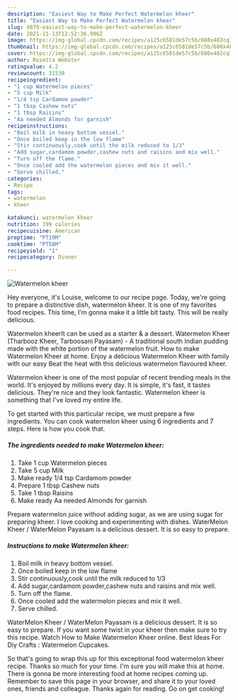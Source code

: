 ```yaml
---
description: "Easiest Way to Make Perfect Watermelon kheer"
title: "Easiest Way to Make Perfect Watermelon kheer"
slug: 4879-easiest-way-to-make-perfect-watermelon-kheer
date: 2021-11-13T12:52:36.996Z
image: https://img-global.cpcdn.com/recipes/a125c6581de57c5b/680x482cq70/watermelon-kheer-recipe-main-photo.jpg
thumbnail: https://img-global.cpcdn.com/recipes/a125c6581de57c5b/680x482cq70/watermelon-kheer-recipe-main-photo.jpg
cover: https://img-global.cpcdn.com/recipes/a125c6581de57c5b/680x482cq70/watermelon-kheer-recipe-main-photo.jpg
author: Rosetta Webster
ratingvalue: 4.2
reviewcount: 31530
recipeingredient:
- "1 cup Watermelon pieces"
- "5 cup Milk"
- "1/4 tsp Cardamom powder"
- "1 tbsp Cashew nuts"
- "1 tbsp Raisins"
- "Aa needed Almonds for garnish"
recipeinstructions:
- "Boil milk in heavy bottom vessel."
- "Once boiled keep in the low flame"
- "Stir continuously,cook until the milk reduced to 1/3"
- "Add sugar,cardamom powder,cashew nuts and raisins and mix well."
- "Turn off the flame."
- "Once cooled add the watermelon pieces and mix it well."
- "Serve chilled."
categories:
- Recipe
tags:
- watermelon
- kheer

katakunci: watermelon kheer 
nutrition: 199 calories
recipecuisine: American
preptime: "PT19M"
cooktime: "PT58M"
recipeyield: "1"
recipecategory: Dinner

---
```



![Watermelon kheer](https://img-global.cpcdn.com/recipes/a125c6581de57c5b/680x482cq70/watermelon-kheer-recipe-main-photo.jpg)

Hey everyone, it's Louise, welcome to our recipe page. Today, we're going to prepare a distinctive dish, watermelon kheer. It is one of my favorites food recipes. This time, I'm gonna make it a little bit tasty. This will be really delicious.

Watermelon kheerIt can be used as a starter &amp; a dessert. Watermelon Kheer (Tharbooz Kheer, Tarboosani Payasam) - A traditional south Indian pudding made with the white portion of the watermelon fruit. How to make Watermelon Kheer at home. Enjoy a delicious Watermelon Kheer with family with our easy Beat the heat with this delicious watermelon flavoured kheer.

Watermelon kheer is one of the most popular of recent trending meals in the world. It's enjoyed by millions every day. It is simple, it's fast, it tastes delicious. They're nice and they look fantastic. Watermelon kheer is something that I've loved my entire life.


To get started with this particular recipe, we must prepare a few ingredients. You can cook watermelon kheer using 6 ingredients and 7 steps. Here is how you cook that.

<!--inarticleads1-->

##### The ingredients needed to make Watermelon kheer:

1. Take 1 cup Watermelon pieces
1. Take 5 cup Milk
1. Make ready 1/4 tsp Cardamom powder
1. Prepare 1 tbsp Cashew nuts
1. Take 1 tbsp Raisins
1. Make ready Aa needed Almonds for garnish


Prepare watermelon juice without adding sugar, as we are using sugar for preparing kheer. I love cooking and experimenting with dishes. WaterMelon Kheer / WaterMelon Payasam is a delicious dessert. It is so easy to prepare. 

<!--inarticleads2-->

##### Instructions to make Watermelon kheer:

1. Boil milk in heavy bottom vessel.
1. Once boiled keep in the low flame
1. Stir continuously,cook until the milk reduced to 1/3
1. Add sugar,cardamom powder,cashew nuts and raisins and mix well.
1. Turn off the flame.
1. Once cooled add the watermelon pieces and mix it well.
1. Serve chilled.


WaterMelon Kheer / WaterMelon Payasam is a delicious dessert. It is so easy to prepare. If you want some twist in your kheer then make sure to try this recipe. Watch How to Make Watermelon Kheer online. Best Ideas For Diy Crafts : Watermelon Cupcakes. 

So that's going to wrap this up for this exceptional food watermelon kheer recipe. Thanks so much for your time. I'm sure you will make this at home. There is gonna be more interesting food at home recipes coming up. Remember to save this page in your browser, and share it to your loved ones, friends and colleague. Thanks again for reading. Go on get cooking!
